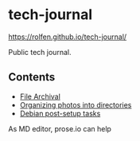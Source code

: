# tech-journal

https://rolfen.github.io/tech-journal/

Public tech journal.

## Contents
* [File Archival](entries/my-archive.md)
* [Organizing photos into directories](https://gist.github.com/rolfen/244c691660839c27941cd371683039ba)
* [Debian post-setup tasks](entries/setting-up-debian.md)

As MD editor, prose.io can help
